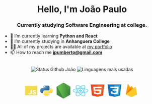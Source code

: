 <h1 align="center">Hello, I'm João Paulo</h1>
<h3 align="center">Currently studying Software Engineering at college.</h3>

- 🔭 I’m currently learning **Python and React**
- 🌱 I’m currently studying in **Anhanguera College**
- 👨‍💻 All of my projects are available at [my portfolio](https://vortexzjs.github.io)
- 📫 How to reach me **jpumberto@gmail.com**
<br/>
<div align="center">
<img width="450em" alt="Status Github João" src="https://github-readme-stats.vercel.app/api?username=vortexzjs&show_icons=true&theme=radical" />
<img width="380em" alt="Linguagens mais usadas" src="https://github-readme-stats.vercel.app/api/top-langs/?username=vortexzjs&layout=compact&theme=radical"/>
</div><br/>

<div align="center" style="display: inline_block; top: -300;"><br>
  <img align="center" alt="javascript-icon" height="30" width="40" src="https://raw.githubusercontent.com/devicons/devicon/master/icons/javascript/javascript-plain.svg">
  <img align="center" alt="Python-icon" height="40" width="50" src="https://raw.githubusercontent.com/devicons/devicon/master/icons/python/python-original.svg">
  <img align="center" alt="nodejs-icon" heigth="40" width="50" src="https://raw.githubusercontent.com/devicons/devicon/master/icons/nodejs/nodejs-original.svg" />
  <img align="center" alt="React-icon" height="40" width="50" src="https://raw.githubusercontent.com/devicons/devicon/master/icons/react/react-original.svg">
  <img align="center" alt="HTML-icon" height="40" width="50" src="https://raw.githubusercontent.com/devicons/devicon/master/icons/html5/html5-original.svg">
  <img align="center" alt="CSS-icon" height="40" width="50" src="https://raw.githubusercontent.com/devicons/devicon/master/icons/css3/css3-original.svg">
  <img align="center" alt="firebase-icon" height="40" width="50" src="https://raw.githubusercontent.com/devicons/devicon/master/icons/firebase/firebase-original.svg">
</div>
